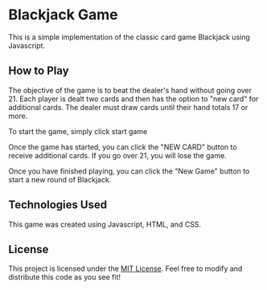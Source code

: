 # Blackjack Game

This is a simple implementation of the classic card game Blackjack using Javascript. 

## How to Play

The objective of the game is to beat the dealer's hand without going over 21. Each player is dealt two cards and then has the option to "new card" for additional cards. The dealer must draw cards until their hand totals 17 or more.

To start the game, simply click start game

Once the game has started, you can click the "NEW CARD" button to receive additional cards. If you go over 21, you will lose the game. 

Once you have finished playing, you can click the "New Game" button to start a new round of Blackjack.

## Technologies Used

This game was created using Javascript, HTML, and CSS. 
 

## License

This project is licensed under the [MIT License](https://opensource.org/licenses/MIT). Feel free to modify and distribute this code as you see fit!
